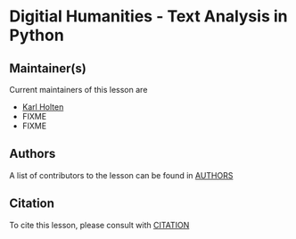 # Digitial Humanities - Text Analysis in Python


## Maintainer(s)

Current maintainers of this lesson are

* [Karl Holten](https://github.com/Karl-Holten/)
* FIXME
* FIXME


## Authors

A list of contributors to the lesson can be found in [AUTHORS](AUTHORS)

## Citation

To cite this lesson, please consult with [CITATION](CITATION)

[cdh]: https://cdh.carpentries.org
[community-lessons]: https://carpentries.org/community-lessons
[lesson-example]: https://carpentries.github.io/lesson-example
